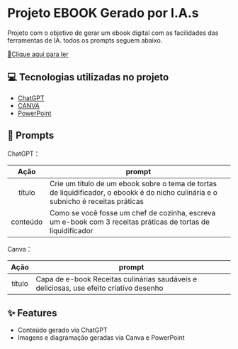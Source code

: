 

# Projeto EBOOK Gerado por I.A.s


Projeto com o objetivo de gerar um ebook digital com as facilidades das ferramentas de IA. todos os prompts
seguem abaixo.

<a href="https://github.com/felipeAguiarCode/prompts-recipe-to-create-a-ebook/blob/main/output/ebook%20-%20css%20jedi%20output.pdf" title="View PDF now"> 📕Clique aqui para ler</a>

## 💻 Tecnologias utilizadas no projeto

- [ChatGPT](https://chat.openai.com/) 
- [CANVA](https://www.canva.com/app/)
- [PowerPoint](https://www.microsoft.com/en/microsoft-365/powerpoint)

## 🧠 Prompts


ChatGPT：

|   Ação   | prompt                                                                                                                                                                                                                                                                         |
| :------: | ------------------------------------------------------------------------------------------------------------------------------------------------------------------------------------------------------------------------------------------------------------------------------ |
|  título  | Crie um título de um ebook sobre o tema de tortas de liquidificador, o ebookk é do nicho culinária e o subnicho é receitas práticas                                                        |
| conteúdo | Como se você fosse um chef de cozinha, escreva um e-book com 3 receitas práticas de tortas de liquidificador

Canva：

|  Ação  | prompt                                                                                 |
| :----: | -------------------------------------------------------------------------------------- |
| título | Capa de e-book Receitas culinárias saudáveis e deliciosas, use efeito criativo desenho|

## ✨ Features

- Conteúdo gerado via ChatGPT
- Imagens e diagramação geradas via Canva e PowerPoint

